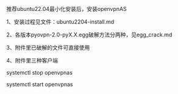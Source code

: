 推荐ubuntu22.04最小化安装后，安装openvpnAS

1、安装过程见文件：ubuntu2204-install.md

2、各版本pyovpn-2.0-pyX.X.egg破解方法分两种，见egg_crack.md

3、附件里已破解的文件可直接使用

4、附件里三种客户端



systemctl stop openvpnas


systemctl start openvpnas
